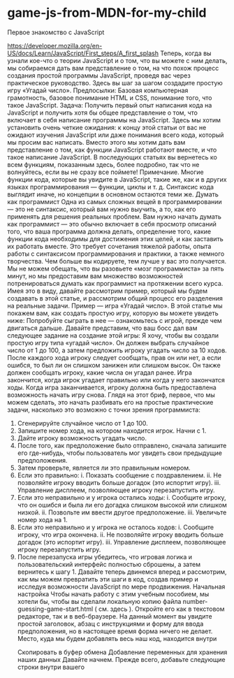# game-js-from-MDN-for-my-child
Первое знакомство с JavaScript

https://developer.mozilla.org/en-US/docs/Learn/JavaScript/First_steps/A_first_splash
Теперь, когда вы узнали кое-что о теории JavaScript и о том, что вы можете с ним делать, мы собираемся дать вам представление о том, на что похож процесс создания простой программы JavaScript, проведя вас через практическое руководство. Здесь вы шаг за шагом создадите простую игру «Угадай число».
Предпосылки:	Базовая компьютерная грамотность, базовое понимание HTML и CSS, понимание того, что такое JavaScript.
Задача:	Получить первый опыт написания кода на JavaScript и получить хотя бы общее представление о том, что включает в себя написание программы на JavaScript.
Здесь мы хотим установить очень четкие ожидания: к концу этой статьи от вас не ожидают изучения JavaScript или даже понимания всего кода, который мы просим вас написать. Вместо этого мы хотим дать вам представление о том, как функции JavaScript работают вместе, и что такое написание JavaScript. В последующих статьях вы вернетесь ко всем функциям, показанным здесь, более подробно, так что не волнуйтесь, если вы не сразу все поймете!
Примечание. Многие функции кода, которые вы увидите в JavaScript, такие же, как и в других языках программирования — функции, циклы и т. д. Синтаксис кода выглядит иначе, но концепции в основном остаются теми же.
Думать как программист
Одна из самых сложных вещей в программировании — это не синтаксис, который вам нужно выучить, а то, как его применять для решения реальных проблем. Вам нужно начать думать как программист — это обычно включает в себя просмотр описаний того, что ваша программа должна делать, определение того, какие функции кода необходимы для достижения этих целей, и как заставить их работать вместе.
Это требует сочетания тяжелой работы, опыта работы с синтаксисом программирования и практики, а также немного творчества. Чем больше вы кодируете, тем лучше у вас это получается. Мы не можем обещать, что вы разовьете «мозг программиста» за пять минут, но мы предоставим вам множество возможностей потренироваться думать как программист на протяжении всего курса.
Имея это в виду, давайте рассмотрим пример, который мы будем создавать в этой статье, и рассмотрим общий процесс его разделения на реальные задачи.
Пример — игра «Угадай число».
В этой статье мы покажем вам, как создать простую игру, которую вы можете увидеть ниже:
Попробуйте сыграть в нее — ознакомьтесь с игрой, прежде чем двигаться дальше.
Давайте представим, что ваш босс дал вам следующее задание на создание этой игры:
Я хочу, чтобы вы создали простую игру типа «угадай число». Он должен выбрать случайное число от 1 до 100, а затем предложить игроку угадать число за 10 ходов. После каждого хода игроку следует сообщать, прав он или нет, а если ошибся, то был ли он слишком занижен или слишком высок. Он также должен сообщать игроку, какие числа он угадал ранее. Игра закончится, когда игрок угадает правильно или когда у него закончатся ходы. Когда игра заканчивается, игроку должна быть предоставлена возможность начать игру снова.
Глядя на этот бриф, первое, что мы можем сделать, это начать разбивать его на простые практические задачи, насколько это возможно с точки зрения программиста:
1.	Сгенерируйте случайное число от 1 до 100.
2.	Запишите номер хода, на котором находится игрок. Начни с 1.
3.	Дайте игроку возможность угадать число.
4.	После того, как предположение было отправлено, сначала запишите его где-нибудь, чтобы пользователь мог увидеть свои предыдущие предположения.
5.	Затем проверьте, является ли это правильным номером.
6.	Если это правильно:
i.	Показать сообщение с поздравлением.
ii.	Не позволяйте игроку вводить больше догадок (это испортит игру).
iii.	Управление дисплеем, позволяющее игроку перезапустить игру.
7.	Если это неправильно и у игрока остались ходы:
i.	Сообщите игроку, что он ошибся и была ли его догадка слишком высокой или слишком низкой.
ii.	Позвольте им ввести другое предположение.
iii.	Увеличьте номер хода на 1.
8.	Если это неправильно и у игрока не осталось ходов:
i.	Сообщите игроку, что игра окончена.
ii.	Не позволяйте игроку вводить больше догадок (это испортит игру).
iii.	Управление дисплеем, позволяющее игроку перезапустить игру.
9.	После перезапуска игры убедитесь, что игровая логика и пользовательский интерфейс полностью сброшены, а затем вернитесь к шагу 1.
Давайте теперь двинемся вперед и рассмотрим, как мы можем превратить эти шаги в код, создав пример и исследуя возможности JavaScript по мере продвижения.
Начальная настройка
Чтобы начать работу с этим учебным пособием, мы хотели бы, чтобы вы сделали локальную копию файла number-guessing-game-start.html ( см. здесь ). Откройте его как в текстовом редакторе, так и в веб-браузере. На данный момент вы увидите простой заголовок, абзац с инструкциями и форму для ввода предположения, но в настоящее время форма ничего не делает.
Место, куда мы будем добавлять весь наш код, находится внутри <script>элемента в нижней части HTML:
<script>
  // Your JavaScript goes here
</script>
Скопировать в буфер обмена
Добавление переменных для хранения наших данных
Давайте начнем. Прежде всего, добавьте следующие строки внутри вашего <script>элемента:
let randomNumber = Math.floor(Math.random() * 100) + 1;

const guesses = document.querySelector('.guesses');
const lastResult = document.querySelector('.lastResult');
const lowOrHi = document.querySelector('.lowOrHi');

const guessSubmit = document.querySelector('.guessSubmit');
const guessField = document.querySelector('.guessField');

let guessCount = 1;
let resetButton;
Скопировать в буфер обмена
Этот раздел кода устанавливает переменные и константы, необходимые для хранения данных, которые будет использовать наша программа.
Переменные — это в основном имена для значений (таких как числа или строки текста). Вы создаете переменную с ключевым словом let, за которым следует имя вашей переменной.
Константы также используются для именования значений, но, в отличие от переменных, вы не можете изменить установленное значение. В этом случае мы используем константы для хранения ссылок на части нашего пользовательского интерфейса. Текст внутри некоторых из этих элементов может измениться, но каждая константа всегда ссылается на тот же элемент HTML, которым она была инициализирована. Вы создаете константу с ключевым словом const, за которым следует имя константы.
Вы можете присвоить значение вашей переменной или константе со знаком равенства ( =), за которым следует значение, которое вы хотите ему присвоить.
В нашем примере:
•	Первой переменной — randomNumber— присваивается случайное число от 1 до 100, вычисляемое с помощью математического алгоритма.
•	Каждая из первых трех констант предназначена для хранения ссылок на абзацы результатов в нашем HTML и используется для вставки значений в абзацы позже в коде (обратите внимание, как они находятся внутри <div>элемента, который сам используется для выбора всех трех позже для сброса, когда мы перезапустим игру):
•	<div class="resultParas">
•	  <p class="guesses"></p>
•	  <p class="lastResult"></p>
•	  <p class="lowOrHi"></p>
•	</div>
Скопировать в буфер обмена
•	Следующие две константы хранят ссылки на ввод текста формы и кнопку отправки и используются для управления последующей отправкой предположения.
•	<label for="guessField">Enter a guess: </label>
•	<input type="number" id="guessField" class="guessField" />
•	<input type="submit" value="Submit guess" class="guessSubmit" />
Скопировать в буфер обмена
•	Наши последние две переменные хранят счетчик догадок, равный 1 (используется для отслеживания количества догадок, сделанных игроком), и ссылку на кнопку сброса, которой еще нет (но она появится позже).
Примечание. Вы узнаете намного больше о переменных и константах позже в курсе, начиная со следующей статьи .
Функции
Затем добавьте следующее ниже вашего предыдущего JavaScript:
function checkGuess() {
  alert('I am a placeholder');
}
Скопировать в буфер обмена
Функции — это повторно используемые блоки кода, которые вы можете написать один раз и запускать снова и снова, избавляя от необходимости постоянно повторять код. Это действительно полезно. Существует несколько способов определения функций, но сейчас мы сосредоточимся на одном простом типе. Здесь мы определили функцию, используя ключевое слово function, за которым следует имя с круглыми скобками после него. После этого ставим две фигурные скобки ( { }). Внутри фигурных скобок находится весь код, который мы хотим запускать всякий раз, когда мы вызываем функцию.
Когда мы хотим запустить код, мы вводим имя функции, за которым следуют круглые скобки.
Давайте попробуем это сейчас. Сохраните код и обновите страницу в браузере. Затем перейдите в консоль JavaScript инструментов разработчика и введите следующую строку:
checkGuess();
Скопировать в буфер обмена
После нажатия Return/ Enterвы должны увидеть предупреждение, которое говорит I am a placeholder; мы определили функцию в нашем коде, которая создает предупреждение всякий раз, когда мы ее вызываем.
Примечание. Вы узнаете намного больше о функциях позже в этом курсе .
Операторы
Операторы JavaScript позволяют нам выполнять тесты, выполнять математические операции, объединять строки и выполнять другие подобные действия.
Если вы еще этого не сделали, сохраните код, обновите страницу в браузере и откройте консоль JavaScript инструментов разработчика . Затем мы можем попробовать ввести приведенные ниже примеры — введите каждый из столбцов «Пример» точно так, как показано, нажимая Return/ Enterпосле каждого, и посмотрите, какие результаты они возвращают.
Сначала рассмотрим арифметические операторы, например:
Оператор	Имя	Пример
+	Добавление	6 + 9
-	вычитание	20 - 15
*	Умножение	3 * 7
/	Разделение	10 / 5
Вы также можете использовать +оператор для объединения текстовых строк (в программировании это называется конкатенацией ). Попробуйте ввести следующие строки по одной:
const name = 'Bingo';
name;
const hello = ' says hello!';
hello;
const greeting = name + hello;
greeting;
Скопировать в буфер обмена
Есть также несколько доступных операторов быстрого доступа, называемых расширенными операторами присваивания . Например, если вы хотите добавить новую текстовую строку к существующей и вернуть результат, вы можете сделать это:
let name1 = 'Bingo';
name1 += ' says hello!';
Скопировать в буфер обмена
Это эквивалентно
let name2 = 'Bingo';
name2 = name2 + ' says hello!';
Скопировать в буфер обмена
Когда мы запускаем тесты true/false (например, внутри условий — см. ниже ), мы используем операторы сравнения . Например:
Оператор	Имя	Пример
===	Строгое равенство (это точно одно и то же?)	5 === 2 + 4 // false
'Chris' === 'Bob' // false
5 === 2 + 3 // true
2 === '2' // false; number versus string
Скопировать в буфер обмена
!==	Неравенство (разве это не одно и то же?)	5 !== 2 + 4 // true
'Chris' !== 'Bob' // true
5 !== 2 + 3 // false
2 !== '2' // true; number versus string
Скопировать в буфер обмена
<	Меньше, чем	6 < 10 // true
20 < 10 // false
Скопировать в буфер обмена
>	Больше чем	6 > 10 // false
20 > 10 // true
Скопировать в буфер обмена
Условные
Возвращаясь к нашей checkGuess()функции, я думаю, можно с уверенностью сказать, что мы не хотим, чтобы она просто выдавала сообщение-заполнитель. Мы хотим, чтобы он проверял правильность догадки игрока и реагировал соответствующим образом.
На этом этапе замените текущую checkGuess()функцию этой версией:
function checkGuess() {
  const userGuess = Number(guessField.value);
  if (guessCount === 1) {
    guesses.textContent = 'Previous guesses: ';
  }
  guesses.textContent += `${userGuess} `;

  if (userGuess === randomNumber) {
    lastResult.textContent = 'Congratulations! You got it right!';
    lastResult.style.backgroundColor = 'green';
    lowOrHi.textContent = '';
    setGameOver();
  } else if (guessCount === 10) {
    lastResult.textContent = '!!!GAME OVER!!!';
    lowOrHi.textContent = '';
    setGameOver();
  } else {
    lastResult.textContent = 'Wrong!';
    lastResult.style.backgroundColor = 'red';
    if (userGuess < randomNumber) {
      lowOrHi.textContent = 'Last guess was too low!';
    } else if (userGuess > randomNumber) {
      lowOrHi.textContent = 'Last guess was too high!';
    }
  }

  guessCount++;
  guessField.value = '';
  guessField.focus();
}
Скопировать в буфер обмена
Это много кода — уф! Давайте пройдемся по каждому разделу и объясним, что он делает.
•	Первая строка объявляет вызываемую переменную userGuessи устанавливает ее значение равным текущему значению, введенному в текстовое поле. Мы также запускаем это значение через встроенный Number()конструктор, просто чтобы убедиться, что значение определенно является числом. Поскольку мы не изменяем эту переменную, мы объявим ее с помощью const.
•	Далее мы сталкиваемся с нашим первым условным блоком кода. Условный блок кода позволяет выполнять код выборочно, в зависимости от того, верно ли определенное условие или нет. Это немного похоже на функцию, но это не так. Простейшая форма условного блока начинается с ключевого слова if, затем нескольких круглых скобок, затем фигурных скобок. Внутри скобок мы включаем тест. Если тест возвращает true, мы запускаем код внутри фигурных скобок. Если нет, мы этого не делаем и переходим к следующему фрагменту кода. В этом случае тест проверяет, равна ли guessCountпеременная 1(т.е. является ли это первым ходом игрока или нет):
•	guessCount === 1
Скопировать в буфер обмена
Если это так, мы делаем текстовое содержимое абзаца догадок равным Previous guesses:. Если нет, то мы не делаем.
•	Строка 6 добавляет текущее userGuessзначение в конец guessesабзаца, а также пробел, поэтому между каждым показанным предположением будет пробел.
•	Следующий блок выполняет несколько проверок:
o	Первый if (){ }проверяет, совпадает ли предположение пользователя с randomNumberнабором в верхней части нашего JavaScript. Если это так, то игрок угадал правильно и игра выиграна, поэтому мы показываем игроку сообщение с поздравлением красивого зеленого цвета, очищаем содержимое информационного поля «Низкое/высокое значение» и запускаем функцию с именем setGameOver(), которую мы обсудим позже.
o	Теперь мы привязали еще один тест к концу последнего, используя else if (){ }структуру. Этот проверяет, является ли этот ход последним ходом пользователя. Если да, то программа делает то же самое, что и в предыдущем блоке, только с сообщением об окончании игры вместо поздравления.
o	Последний блок в конце этого кода ( else { }) содержит код, который запускается только в том случае, если ни один из двух других тестов не возвращает true (т. е. игрок не угадал правильно, но у него осталось больше предположений). В этом случае мы говорим им, что они неправы, затем мы выполняем еще один условный тест, чтобы проверить, была ли догадка выше или ниже ответа, отображая соответствующее сообщение, чтобы сообщить им больше или меньше.
•	Последние три строки в функции (строки 26–28 выше) подготавливают нас к отправке следующего предположения. Мы добавляем 1 к guessCountпеременной, чтобы игрок использовал свой ход ( ++это операция приращения — увеличение на 1), очищаем значение из текстового поля формы и снова фокусируем его, готовый к вводу следующего предположения.
События
На данный момент у нас есть хорошо реализованная checkGuess()функция, но она ничего не делает, потому что мы еще не вызвали ее. В идеале мы хотим вызвать его при нажатии кнопки «Отправить предположение», и для этого нам нужно использовать событие . События — это то, что происходит в браузере — нажатие кнопки, загрузка страницы, воспроизведение видео и т. д. — в ответ на которые мы можем запускать блоки кода. Прослушиватели событий наблюдают за определенными событиями и вызывают обработчики событий , представляющие собой блоки кода, которые запускаются в ответ на срабатывание события.
Добавьте следующую строку ниже вашей checkGuess()функции:
guessSubmit.addEventListener('click', checkGuess);
Скопировать в буфер обмена
Здесь мы добавляем прослушиватель событий к guessSubmitкнопке. Это метод, который принимает два входных значения (называемых аргументами ) — тип события, которое мы прослушиваем (в данном случае click) в виде строки, и код, который мы хотим запустить при возникновении события (в данном случае checkGuess()функция) . Обратите внимание, что нам не нужно указывать круглые скобки при записи внутри addEventListener().
Попробуйте сохранить и обновить свой код сейчас, и ваш пример должен работать — до определенной степени. Единственная проблема сейчас заключается в том, что если вы угадаете правильный ответ или закончатся догадки, игра прервется, потому что мы еще не определили setGameOver()функцию, которая должна запускаться после окончания игры. Давайте добавим недостающий код и дополним функциональность примера.
Доработка игрового функционала
Давайте добавим эту setGameOver()функцию в конец нашего кода, а затем пройдемся по ней. Добавьте это сейчас, ниже остальной части вашего JavaScript:
function setGameOver() {
  guessField.disabled = true;
  guessSubmit.disabled = true;
  resetButton = document.createElement('button');
  resetButton.textContent = 'Start new game';
  document.body.append(resetButton);
  resetButton.addEventListener('click', resetGame);
}
Скопировать в буфер обмена
•	Первые две строки отключают ввод текста формы и кнопку, устанавливая для их отключенных свойств значение true. Это необходимо, потому что, если бы мы этого не сделали, пользователь мог бы отправить больше предположений после окончания игры, что испортило бы ситуацию.
•	Следующие три строки генерируют новый <button>элемент, устанавливают для его текстовой метки значение «Начать новую игру» и добавляют его в конец существующего HTML-кода.
•	Последняя строка устанавливает прослушиватель событий для нашей новой кнопки, так что при нажатии на нее resetGame()запускается вызываемая функция.
Теперь нам нужно определить и эту функцию! Добавьте следующий код снова в конец вашего JavaScript:
function resetGame() {
  guessCount = 1;

  const resetParas = document.querySelectorAll('.resultParas p');
  for (const resetPara of resetParas) {
    resetPara.textContent = '';
  }

  resetButton.parentNode.removeChild(resetButton);

  guessField.disabled = false;
  guessSubmit.disabled = false;
  guessField.value = '';
  guessField.focus();

  lastResult.style.backgroundColor = 'white';

  randomNumber = Math.floor(Math.random() * 100) + 1;
}
Скопировать в буфер обмена
Этот довольно длинный блок кода полностью возвращает все к тому состоянию, которое было в начале игры, так что игрок может попробовать еще раз. Это:
•	Ставит guessCountспину на 1.
•	Очищает весь текст от информационных абзацев. Мы выбираем все абзацы внутри <div class="resultParas"></div>, затем перебираем каждый из них, устанавливая для них textContentзначение ''(пустая строка).
•	Удаляет кнопку сброса из нашего кода.
•	Включает элементы формы, а также очищает и фокусирует текстовое поле, готовое к вводу нового предположения.
•	Удаляет цвет фона lastResultабзаца.
•	Генерирует новое случайное число, чтобы вам не приходилось снова угадывать одно и то же число!
К этому моменту у вас должна быть полностью работающая (простая) игра — поздравляем!
Все, что нам осталось сделать в этой статье, — это рассказать о нескольких других важных функциях кода, которые вы уже видели, хотя, возможно, и не осознавали.
Петли
Одна часть приведенного выше кода, которую нам нужно рассмотреть более подробно, — это цикл for...of . Циклы — это очень важная концепция в программировании, которая позволяет выполнять часть кода снова и снова, пока не будет выполнено определенное условие.
Для начала снова перейдите в консоль JavaScript инструментов разработчика браузера и введите следующее:
const fruits = ['apples', 'bananas', 'cherries'];
for (const fruit of fruits) {
  console.log(fruit);
}
Скопировать в буфер обмена
Что произошло? Строки 'apples', 'bananas', 'cherries'были распечатаны в вашей консоли.
Это из-за петли. Строка const fruits = ['apples', 'bananas', 'cherries'];создает массив. Мы рассмотрим полное руководство по массивам позже в этом модуле, а пока: массив — это набор элементов (в данном случае строк).
Цикл for...ofдает вам способ получить каждый элемент в массиве и запустить для него некоторый JavaScript. В строке for (const fruit of fruits)говорится:
1.	Получить первый элемент в fruits.
2.	Установите fruitпеременную в этот элемент, затем запустите код между {}скобками.
3.	Получите следующий элемент в fruits, и повторяйте 2, пока не дойдете до конца fruits.
В этом случае код внутри скобок выводится fruitв консоль.
Теперь давайте посмотрим на цикл в нашей игре на угадывание чисел — внутри resetGame()функции можно найти следующее:
const resetParas = document.querySelectorAll('.resultParas p');
for (const resetPara of resetParas) {
  resetPara.textContent = '';
}
Скопировать в буфер обмена
Этот код создает переменную, содержащую список всех абзацев внутри , <div class="resultParas">используя querySelectorAll()метод, затем он перебирает каждый из них, удаляя текстовое содержимое каждого.
Обратите внимание, что хотя resetParaэто константа, мы можем изменить ее внутренние свойства, например textContent.
Небольшой разговор об объектах
Прежде чем мы перейдем к этому обсуждению, добавим еще одно последнее улучшение. Добавьте следующую строку чуть ниже let resetButton;строки в верхней части вашего JavaScript, затем сохраните файл:
guessField.focus();
Скопировать в буфер обмена
Эта строка использует focus()метод для автоматического помещения текстового курсора в <input>текстовое поле, как только страница загружается, что означает, что пользователь может начать вводить свое первое предположение сразу, без необходимости сначала щелкать поле формы. Это всего лишь небольшое дополнение, но оно повышает удобство использования — дает пользователю хорошее визуальное представление о том, что ему нужно сделать, чтобы играть в игру.
Давайте проанализируем, что здесь происходит, немного подробнее. В JavaScript большинство элементов, которыми вы будете манипулировать в своем коде, являются объектами. Объект представляет собой набор связанных функций, хранящихся в одной группе. Вы можете создавать свои собственные объекты, но это довольно продвинутый процесс, и мы не будем рассматривать его до конца курса. А пока мы просто кратко обсудим встроенные объекты вашего браузера, которые позволяют вам делать много полезных вещей.
В этом конкретном случае мы сначала создали guessFieldконстанту, которая хранит ссылку на поле формы ввода текста в нашем HTML — среди наших объявлений в верхней части кода можно найти следующую строку:
const guessField = document.querySelector('.guessField');
Скопировать в буфер обмена
Чтобы получить эту ссылку, мы использовали querySelector()метод documentобъекта. querySelector()принимает одну часть информации — селектор CSS, который выбирает элемент, на который вы хотите сослаться.
Поскольку guessFieldтеперь он содержит ссылку на <input>элемент, теперь он имеет доступ к ряду свойств (в основном это переменные, хранящиеся внутри объектов, значения некоторых из которых нельзя изменить) и методы (в основном, функции, хранящиеся внутри объектов). Один из методов, доступных для элементов ввода, — это focus(), поэтому теперь мы можем использовать эту строку, чтобы сфокусировать ввод текста:
guessField.focus();
Скопировать в буфер обмена
Переменные, которые не содержат ссылок на элементы формы, не будут им focus()доступны. Например, guessesконстанта содержит ссылку на <p>элемент, а guessCountпеременная содержит число.
Игра с объектами браузера
Давайте немного поиграем с некоторыми объектами браузера.
1.	Прежде всего, откройте вашу программу в браузере.
2.	Затем откройте инструменты разработчика браузера и убедитесь, что вкладка консоли JavaScript открыта.
3.	Введите guessFieldв консоль, и консоль покажет вам, что переменная содержит <input>элемент. Вы также заметите, что консоль автоматически дополняет имена объектов, существующих в среде выполнения, включая ваши переменные!
4.	Теперь введите следующее:
5.	guessField.value = 2;
Скопировать в буфер обмена
Свойство valueпредставляет текущее значение, введенное в текстовое поле. Вы увидите, что, введя эту команду, мы изменили текст в текстовом поле!
6.	Теперь попробуйте ввести guessesв консоль и нажать клавишу возврата. Консоль показывает, что переменная содержит <p>элемент.
7.	Теперь попробуйте ввести следующую строку:
8.	guesses.value
Скопировать в буфер обмена
Браузер возвращает undefined, потому что абзацы не имеют этого valueсвойства.
9.	Чтобы изменить текст внутри абзаца, вам нужно textContentсвойство. Попробуй это:
10.	guesses.textContent = 'Where is my paragraph?';
Скопировать в буфер обмена
11.	Теперь немного забавного. Попробуйте ввести следующие строки одну за другой:
12.	guesses.style.backgroundColor = 'yellow';
13.	guesses.style.fontSize = '200%';
14.	guesses.style.padding = '10px';
15.	guesses.style.boxShadow = '3px 3px 6px black';
Скопировать в буфер обмена
У каждого элемента на странице есть styleсвойство, которое само содержит объект, свойства которого содержат все встроенные стили CSS, примененные к этому элементу. Это позволяет нам динамически устанавливать новые стили CSS для элементов с помощью JavaScript.
